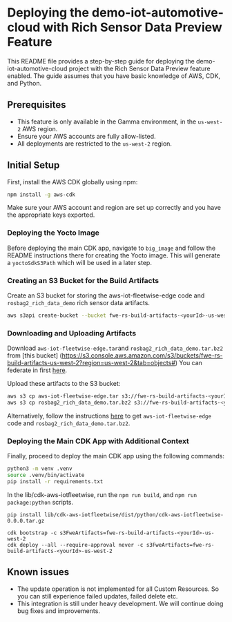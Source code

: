 # Deploying the demo-iot-automotive-cloud with Rich Sensor Data Preview Feature

This README file provides a step-by-step guide for deploying the demo-iot-automotive-cloud project with the Rich Sensor Data Preview feature enabled. The guide assumes that you have basic knowledge of AWS, CDK, and Python.

## Prerequisites

- This feature is only available in the Gamma environment, in the `us-west-2` AWS region.
- Ensure your AWS accounts are fully allow-listed.
- All deployments are restricted to the `us-west-2` region.

## Initial Setup

First, install the AWS CDK globally using npm:

```bash
npm install -g aws-cdk
```

Make sure your AWS account and region are set up correctly and you have the appropriate keys exported.


### Deploying the Yocto Image

Before deploying the main CDK app, navigate to `big_image` and follow the README instructions there for creating the Yocto image. This will generate a `yoctoSdkS3Path` which will be used in a later step.

### Creating an S3 Bucket for the Build Artifacts

Create an S3 bucket for storing the aws-iot-fleetwise-edge code and `rosbag2_rich_data_demo` rich sensor data artifacts.

```bash
aws s3api create-bucket --bucket fwe-rs-build-artifacts-<yourId>-us-west-2 --region us-west-2 --create-bucket-configuration LocationConstraint=us-west-2
```

### Downloading and Uploading Artifacts

Download `aws-iot-fleetwise-edge.tar`and `rosbag2_rich_data_demo.tar.bz2` from [this bucket] (https://s3.console.aws.amazon.com/s3/buckets/fwe-rs-build-artifacts-us-west-2?region=us-west-2&tab=objects#)
You can federate in first [here](https://isengard.amazon.com/federate?account=920355565112&role=Admin). 

Upload these artifacts to the S3 bucket:

```bash
aws s3 cp aws-iot-fleetwise-edge.tar s3://fwe-rs-build-artifacts-<yourId>-us-west-2
aws s3 cp rosbag2_rich_data_demo.tar.bz2 s3://fwe-rs-build-artifacts-<yourId>-us-west-2
```

Alternatively, follow the instructions [here](https://gitlab.aws.dev/aws-iot-automotive/IoTAutobahnVehicleAgent/-/blob/mainline/docs/vision-system-data/vision-system-data-demo.md#obtain-the-fwe-code-for-vision-system-data) to get `aws-iot-fleetwise-edge` code and `rosbag2_rich_data_demo.tar.bz2`.

### Deploying the Main CDK App with Additional Context

Finally, proceed to deploy the main CDK app using the following commands:

```bash
python3 -m venv .venv
source .venv/bin/activate
pip install -r requirements.txt
```
In the lib/cdk-aws-iotfleetwise, run the `npm run build`, and `npm run package:python` scripts.

`pip install lib/cdk-aws-iotfleetwise/dist/python/cdk-aws-iotfleetwise-0.0.0.tar.gz`

```
cdk bootstrap -c s3FweArtifacts=fwe-rs-build-artifacts-<yourId>-us-west-2
cdk deploy --all --require-approval never -c s3FweArtifacts=fwe-rs-build-artifacts-<yourId>-us-west-2
```

## Known issues
- The update operation is not implemented for all Custom Resources. So you can still experience failed updates, failed delete etc.
- This integration is still under heavy development. We will continue doing bug fixes and improvements.
